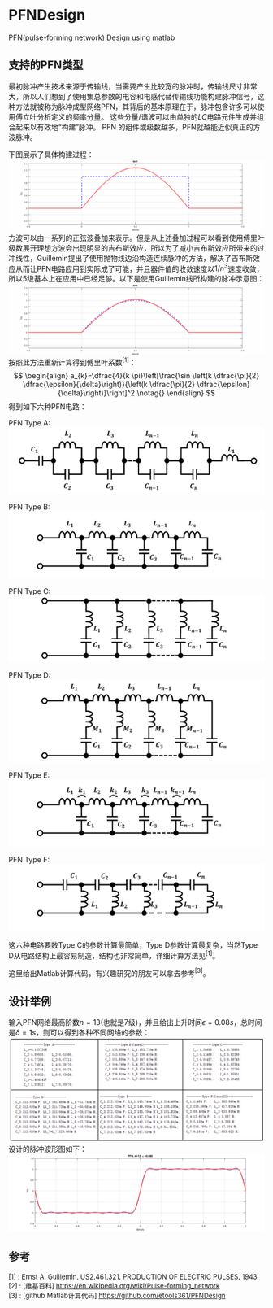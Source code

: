 # PFNDesign
PFN(pulse-forming network) Design using matlab

## 支持的PFN类型
最初脉冲产生技术来源于传输线，当需要产生比较宽的脉冲时，传输线尺寸非常大，所以人们想到了使用集总参数的电容和电感代替传输线功能构建脉冲信号，这种方法就被称为脉冲成型网络PFN，其背后的基本原理在于，脉冲包含许多可以使用傅立叶分析定义的频率分量。 这些分量/谐波可以由单独的$LC$电路元件生成并组合起来以有效地“构建”脉冲。 PFN 的组件或级数越多，PFN就越能近似真正的方波脉冲。

下图展示了具体构建过程：
![](./src/PFN_Fig1.gif)
方波可以由一系列的正弦波叠加来表示。但是从上述叠加过程可以看到使用傅里叶级数展开理想方波会出现明显的吉布斯效应，所以为了减小吉布斯效应所带来的过冲线性，Guillemin提出了使用抛物线边沿构造连续脉冲的方法，解决了吉布斯效应从而让PFN电路应用到实际成了可能，并且器件值的收敛速度以$1/n^3$速度收敛，所以5级基本上在应用中已经足够。以下是使用Guillemin线所构建的脉冲示意图：
![](./src/PFN_Fig2.gif)
按照此方法重新计算得到傅里叶系数$^{[1]}$：
$$
\begin{align}
a_{k}=\dfrac{4}{k \pi}\left[\frac{\sin \left(k \dfrac{\pi}{2} \dfrac{\epsilon}{\delta}\right)}{\left(k \dfrac{\pi}{2} \dfrac{\epsilon}{\delta}\right)}\right]^2 \notag{}
\end{align}
$$
得到如下六种PFN电路：

PFN Type A:\
![](./src/PFN_Fig3.png)

PFN Type B:\
![](./src/PFN_Fig4.png)

PFN Type C:\
![](./src/PFN_Fig5.png)

PFN Type D:\
![](./src/PFN_Fig6.png)

PFN Type E:\
![](./src/PFN_Fig7.png)

PFN Type F:\
![](./src/PFN_Fig8.png)

这六种电路要数Type C的参数计算最简单，Type D参数计算最复杂，当然Type D从电路结构上最容易制造，结构也非常简单，详细计算方法见$^{[1]}$。

这里给出Matlab计算代码，有兴趣研究的朋友可以拿去参考$^{[3]}$。

## 设计举例
输入PFN网络最高阶数$n=13$(也就是7级)，并且给出上升时间$\epsilon=0.08s$，总时间是$\delta=1s$，则可以得到各种不同网络的参数：
![](./src/PFN_Fig9.png)
设计的脉冲波形图如下：
![](./src/PFN_Fig10.png)


## 参考

<font size=2>[1] :  Ernst A. Guillemin, US2,461,321, PRODUCTION OF ELECTRIC PULSES, 1943.\
[2] : [维基百科] https://en.wikipedia.org/wiki/Pulse-forming_network \
[3] : [github Matlab计算代码] https://github.com/etools361/PFNDesign \
</font>




